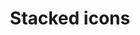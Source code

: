 ---
title: Stacked icons
sidebar_position: 4
Theme: gui
Icon: fa fa-cubes
Description : Superposez vos icônes pour une icône plus adaptée à vos actions
StartPage : getting-started
Duration : 20m
visible : true
---